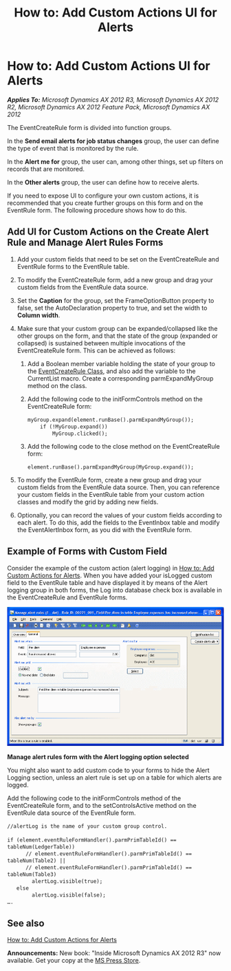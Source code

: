 ﻿---
title: 'How to: Add Custom Actions UI for Alerts'
TOCTitle: 'How to: Add Custom Actions UI for Alerts'
ms:assetid: cab1ea84-a94c-46b4-83ab-17dd709ea57d
ms:mtpsurl: https://msdn.microsoft.com/en-us/library/Aa868367(v=AX.60)
ms:contentKeyID: 35251320
ms.date: 05/18/2015
mtps_version: v=AX.60
---

# How to: Add Custom Actions UI for Alerts 


_**Applies To:** Microsoft Dynamics AX 2012 R3, Microsoft Dynamics AX 2012 R2, Microsoft Dynamics AX 2012 Feature Pack, Microsoft Dynamics AX 2012_

The EventCreateRule form is divided into function groups.

In the **Send email alerts for job status changes** group, the user can define the type of event that is monitored by the rule.

In the **Alert me for** group, the user can, among other things, set up filters on records that are monitored.

In the **Other alerts** group, the user can define how to receive alerts.

If you need to expose UI to configure your own custom actions, it is recommended that you create further groups on this form and on the EventRule form. The following procedure shows how to do this.

## Add UI for Custom Actions on the Create Alert Rule and Manage Alert Rules Forms

1.  Add your custom fields that need to be set on the EventCreateRule and EventRule forms to the EventRule table.

2.  To modify the EventCreateRule form, add a new group and drag your custom fields from the EventRule data source.

3.  Set the **Caption** for the group, set the FrameOptionButton property to false, set the AutoDeclaration property to true, and set the width to **Column width**.

4.  Make sure that your custom group can be expanded/collapsed like the other groups on the form, and that the state of the group (expanded or collapsed) is sustained between multiple invocations of the EventCreateRule form. This can be achieved as follows:
    
    1.  Add a Boolean member variable holding the state of your group to the [EventCreateRule Class](https://msdn.microsoft.com/en-us/library/gg771216\(v=ax.60\)), and also add the variable to the CurrentList macro. Create a corresponding parmExpandMyGroup method on the class.
    
    2.  Add the following code to the initFormControls method on the EventCreateRule form:
        
            myGroup.expand(element.runBase().parmExpandMyGroup());
                if (!MyGroup.expand())
                    MyGroup.clicked();
    
    3.  Add the following code to the close method on the EventCreateRule form:
        
            element.runBase().parmExpandMyGroup(MyGroup.expand());

5.  To modify the EventRule form, create a new group and drag your custom fields from the EventRule data source. Then, you can reference your custom fields in the EventRule table from your custom action classes and modify the grid by adding new fields.

6.  Optionally, you can record the values of your custom fields according to each alert. To do this, add the fields to the EventInbox table and modify the EventAlertInbox form, as you did with the EventRule form.

## Example of Forms with Custom Field

Consider the example of the custom action (alert logging) in [How to: Add Custom Actions for Alerts](how-to-add-custom-actions-for-alerts.md). When you have added your isLogged custom field to the EventRule table and have displayed it by means of the Alert logging group in both forms, the Log into database check box is available in the EventCreateRule and EventRule forms.

![Selecting the Alert logging option](images/Aa868367.ManageAlertRules(en-us,AX.60).gif "Selecting the Alert logging option")

**Manage alert rules form with the Alert logging option selected**

You might also want to add custom code to your forms to hide the Alert Logging section, unless an alert rule is set up on a table for which alerts are logged.

Add the following code to the initFormControls method of the EventCreateRule form, and to the setControlsActive method on the EventRule data source of the EventRule form.

    //alertLog is the name of your custom group control.
    
    if (element.eventRuleFormHandler().parmPrimTableId() == tableNum(LedgerTable))
          // element.eventRuleFormHandler().parmPrimTableId() == tableNum(Table2) ||
          // element.eventRuleFormHandler().parmPrimTableId() == tableNum(Table3)
            alertLog.visible(true);
       else
            alertLog.visible(false);
    ….

## See also

[How to: Add Custom Actions for Alerts](how-to-add-custom-actions-for-alerts.md)

  
**Announcements:** New book: "Inside Microsoft Dynamics AX 2012 R3" now available. Get your copy at the [MS Press Store](https://www.microsoftpressstore.com/store/inside-microsoft-dynamics-ax-2012-r3-9780735685109).

